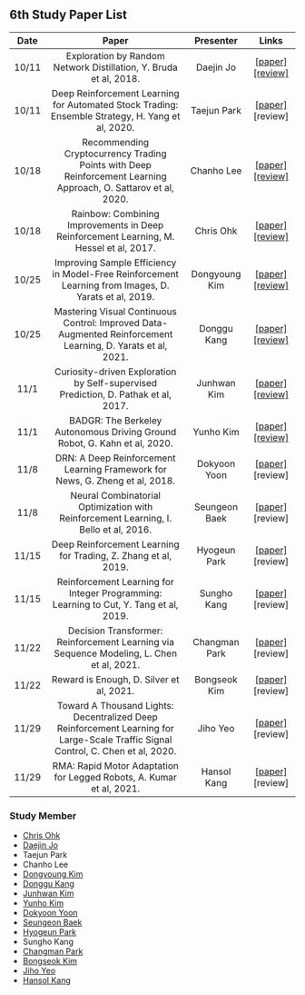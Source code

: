 ## 6th Study Paper List

Date | Paper | Presenter | Links
:---: | :---: | :---: | :---:
10/11 | Exploration by Random Network Distillation, Y. Bruda et al, 2018. | Daejin Jo | [[paper]](https://arxiv.org/abs/1810.12894) [[review]](./211011%20-%20Exploration%20by%20Random%20Network%20Distillation%2C%20Y.%20Bruda%20et%20al%2C%202018.pdf)
10/11 | Deep Reinforcement Learning for Automated Stock Trading: Ensemble Strategy, H. Yang et al, 2020. | Taejun Park | [[paper]](https://papers.ssrn.com/sol3/papers.cfm?abstract_id=3690996) [review]
10/18 | Recommending Cryptocurrency Trading Points with Deep Reinforcement Learning Approach, O. Sattarov et al, 2020. | Chanho Lee | [[paper]](https://www.mdpi.com/2076-3417/10/4/1506) [[review]](./211018%20-%20Recommending%20Cryptocurrency%20Trading%20Points%20with%20Deep%20Reinforcement%20Learning%20Approach%2C%20O.%20Sattarov%20et%20al%2C%202020.pdf)
10/18 | Rainbow: Combining Improvements in Deep Reinforcement Learning, M. Hessel et al, 2017. | Chris Ohk | [[paper]](https://arxiv.org/abs/1710.02298) [[review]](./211018%20-%20Rainbow%2C%20Combining%20Improvements%20in%20Deep%20Reinforcement%20Learning%2C%20M.%20Hessel%20et%20al%2C%202017.pdf)
10/25 | Improving Sample Efficiency in Model-Free Reinforcement Learning from Images, D. Yarats et al, 2019. | Dongyoung Kim | [[paper]](https://arxiv.org/abs/1910.01741) [[review]](./211025%20-%20Improving%20Sample%20Efficiency%20in%20Model-Free%20Reinforcement%20Learning%20from%20Images%2C%20D.%20Yarats%20et%20al%2C%202019.pdf)
10/25 | Mastering Visual Continuous Control: Improved Data-Augmented Reinforcement Learning, D. Yarats et al, 2021. | Donggu Kang | [[paper]](https://arxiv.org/abs/2107.09645) [[review]](./211025%20-%20Mastering%20Visual%20Continuous%20Control%2C%20Improved%20Data-Augmented%20Reinforcement%20Learning%2C%20D.%20Yarats%20et%20al%2C%202021.pdf)
11/1 | Curiosity-driven Exploration by Self-supervised Prediction, D. Pathak et al, 2017. | Junhwan Kim | [[paper]](https://arxiv.org/abs/1705.05363) [[review]](./211101%20-%20Curiosity-driven%20Exploration%20by%20Self-supervised%20Prediction%2C%20D.%20Pathak%20et%20al%2C%202017.pdf)
11/1 | BADGR: The Berkeley Autonomous Driving Ground Robot, G. Kahn et al, 2020. | Yunho Kim | [[paper]](https://arxiv.org/abs/2002.05700) [[review]](./211101%20-%20BADGR%2C%20The%20Berkeley%20Autonomous%20Driving%20Ground%20Robot%2C%20G.%20Kahn%20et%20al%2C%202020.pdf)
11/8 | DRN: A Deep Reinforcement Learning Framework for News, G. Zheng et al, 2018. | Dokyoon Yoon | [[paper]](http://www.personal.psu.edu/~gjz5038/paper/www2018_reinforceRec/www2018_reinforceRec.pdf) [review]
11/8 | Neural Combinatorial Optimization with Reinforcement Learning, I. Bello et al, 2016. | Seungeon Baek | [[paper]](https://arxiv.org/abs/1611.09940) [review]
11/15 | Deep Reinforcement Learning for Trading, Z. Zhang et al, 2019. | Hyogeun Park | [[paper]](https://arxiv.org/abs/1911.10107) [review]
11/15 | Reinforcement Learning for Integer Programming: Learning to Cut, Y. Tang et al, 2019. | Sungho Kang | [[paper]](https://arxiv.org/abs/1906.04859) [review]
11/22 | Decision Transformer: Reinforcement Learning via Sequence Modeling, L. Chen et al, 2021. | Changman Park | [[paper]](https://arxiv.org/abs/2106.01345) [review]
11/22 | Reward is Enough, D. Silver et al, 2021. | Bongseok Kim | [[paper]](https://deepmind.com/research/publications/2021/Reward-is-Enough) [review]
11/29 | Toward A Thousand Lights: Decentralized Deep Reinforcement Learning for Large-Scale Traffic Signal Control, C. Chen et al, 2020. | Jiho Yeo | [[paper]](https://ojs.aaai.org/index.php/AAAI/article/view/5744) [review]
11/29 | RMA: Rapid Motor Adaptation for Legged Robots, A. Kumar et al, 2021. | Hansol Kang | [[paper]](https://arxiv.org/abs/2107.04034) [review]

### Study Member

* [Chris Ohk](http://www.github.com/utilForever)
* [Daejin Jo](http://www.github.com/twidddj)
* Taejun Park
* Chanho Lee
* [Dongyoung Kim](http://www.github.com/kingdy2002)
* [Donggu Kang](http://www.github.com/HERIUN)
* [Junhwan Kim](http://www.github.com/gimpal)
* [Yunho Kim](http://www.github.com/awesomericky)
* [Dokyoon Yoon](http://www.github.com/ERU1206)
* [Seungeon Baek](http://www.github.com/SeungeonBaek)
* [Hyogeun Park](http://www.github.com/SeungeonBaek)
* Sungho Kang
* [Changman Park](http://www.github.com/andy0124)
* [Bongseok Kim](http://www.github.com/a2868740)
* [Jiho Yeo](http://www.github.com/jihoyeo)
* [Hansol Kang](http://www.github.com/OnesoulKang)